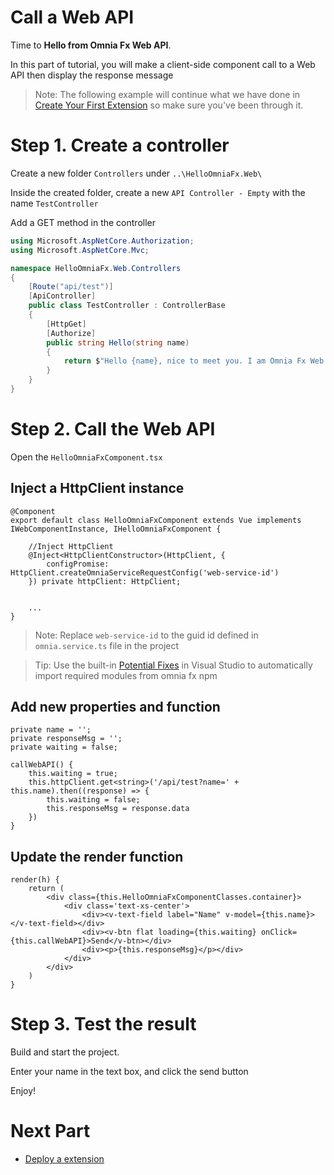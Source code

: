 # Call a Web API

Time to **Hello from Omnia Fx Web API**.

In this part of tutorial, you will make a client-side component call to a Web API then display the response message

>Note: The following example will continue what we have done in [Create Your First Extension](../create-extension) so make sure you've been through it.

# Step 1. Create a controller

Create a new folder `Controllers` under `..\HelloOmniaFx.Web\`

Inside the created folder, create a new `API Controller - Empty`  with the name `TestController`

Add a GET method in the controller

```cs
using Microsoft.AspNetCore.Authorization;
using Microsoft.AspNetCore.Mvc;

namespace HelloOmniaFx.Web.Controllers
{
    [Route("api/test")]
    [ApiController]
    public class TestController : ControllerBase
    {
        [HttpGet]
        [Authorize]
        public string Hello(string name)
        {
            return $"Hello {name}, nice to meet you. I am Omnia Fx Web API";
        }
    }
}
```

# Step 2. Call the Web API

Open the `HelloOmniaFxComponent.tsx`  

## Inject a HttpClient instance

```tsx
@Component
export default class HelloOmniaFxComponent extends Vue implements IWebComponentInstance, IHelloOmniaFxComponent {

    //Inject HttpClient
    @Inject<HttpClientConstructor>(HttpClient, {
        configPromise: HttpClient.createOmniaServiceRequestConfig('web-service-id')
    }) private httpClient: HttpClient;


    ...
}
```

>Note: Replace  `web-service-id` to the guid id defined in `omnia.service.ts` file in the project

>Tip: Use the built-in [Potential Fixes](https://docs.microsoft.com/en-us/visualstudio/ide/quick-actions?view=vs-2019#to-see-a-light-bulb-or-screwdriver) in Visual Studio to automatically import required modules from omnia fx npm


## Add new properties and function

```tsx
private name = '';
private responseMsg = '';
private waiting = false;

callWebAPI() {
    this.waiting = true;
    this.httpClient.get<string>('/api/test?name=' + this.name).then((response) => {
        this.waiting = false;
        this.responseMsg = response.data
    })
}
```

## Update the render function

```tsx
render(h) {
    return (
        <div class={this.HelloOmniaFxComponentClasses.container}>
            <div class='text-xs-center'>
                <div><v-text-field label="Name" v-model={this.name}></v-text-field></div>
                <div><v-btn flat loading={this.waiting} onClick={this.callWebAPI}>Send</v-btn></div>
                <div><p>{this.responseMsg}</p></div>
            </div>
        </div>
    )
}
```

# Step 3. Test the result

Build and start the project.

Enter your name in the text box, and click the send button

Enjoy!

# Next Part
-   [Deploy a extension](../deploy-extension)
